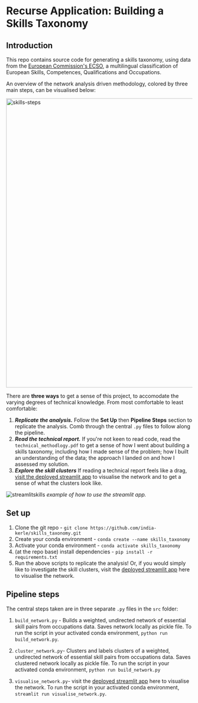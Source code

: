 # Recurse Application: Building a Skills Taxonomy

## Introduction

This repo contains source code for generating a skills taxonomy, using data from the [European Commission's ECSO](https://ec.europa.eu/esco/portal/home), a multilingual classification of European Skills, Competences, Qualifications and Occupations. 

An overview of the network analysis driven methodology, colored by three main steps, can be visualised below:

<img width="780" alt="skills-steps" src="https://user-images.githubusercontent.com/46863334/151831932-f74d5954-9035-43f4-9137-53d54baf2043.png">

There are **three ways** to get a sense of this project, to accomodate the varying degrees of technical knowledge. From most comfortable to least comfortable:
1. ***Replicate the analysis.*** Follow the **Set Up** then **Pipeline Steps** section to replicate the analysis. Comb through the central ```.py``` files to follow along the pipeline.
2. ***Read the technical report.*** If you're not keen to read code, read the ```technical_methodlogy.pdf``` to get a sense of how I went about building a skills taxonomy, including how I made sense of the problem; how I built an understanding of the data; the approach I landed on and how I assessed my solution.
3. ***Explore the skill clusters*** If reading a technical report feels like a drag, [visit the deployed streamlit app](https://share.streamlit.io/india-kerle/skills_taxonomy/main/src/visualise_network.py) to visualise the network and to get a sense of what the clusters look like.

 ![streamlitskills](https://user-images.githubusercontent.com/46863334/151831044-86c22636-7543-49e0-b6ad-1d4aeaf64645.gif)
*example of how to use the streamlit app.*       

## Set up 

1. Clone the git repo - ```git clone https://github.com/india-kerle/skills_taxonomy.git```
2. Create your conda environment - ```conda create --name skills_taxonomy```
3. Activate your conda environment -  ```conda activate skills_taxonomy```
4. (at the repo base) install dependencies - ```pip install -r requirements.txt```
5. Run the above scripts to replicate the analysis! Or, if you would simply like to investigate the skill clusters, visit the [deployed streamlit app](https://share.streamlit.io/india-kerle/skills_taxonomy/main/src/visualise_network.py) here to visualise the network. 

## Pipeline steps

The central steps taken are in three separate ```.py``` files in the ```src``` folder:

1. ```build_network.py``` - Builds a weighted, undirected network of essential skill pairs from occupations data. Saves network locally as pickle file. To run the script in your activated conda environment, ```python run build_network.py```. 

2. ```cluster_network.py```- Clusters and labels clusters of a weighted, undirected network of essential skill pairs from occupations data. Saves clustered network locally as pickle file. To run the script in your activated conda environment, ```python run build_network.py```

3. ```visualise_network.py```- visit the [deployed streamlit app](https://share.streamlit.io/india-kerle/skills_taxonomy/main/src/visualise_network.py) here to visualise the network. To run the script in your activated conda environment, ```streamlit run visualise_network.py```.
